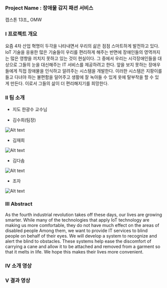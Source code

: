 ### Project Name : 장애물 감지 패션 서비스
캡스톤 13조_ OMW

### I 프로젝트 개요
요즘 4차 산업 혁명이 두각을 나타내면서 우리의 삶은 점점 스마트하게 발전하고 있다. 
IoT 기술을 응용한 많은 기술들이 우리를 편리하게 해주는 반면에 장애인들의 영역까지는 많은 영향을 끼치지 못하고 있는 것이 현실이다. 
그 중에서 우리는 시각장애인들을 대상으로 그들의 눈을 대신해주는 IT 서비스를 제공하려고 한다.
앞을 보지 못하는 장애우들에게 직접 장애물을 인식하고 알려주는 시스템을 개발한다.
이러한 시스템은 지팡이를 들고 다녀야 하는 불편함을 덜어주고 생활에 잘 녹아들 수 있게 옷에 탈부착을 할 수 있게 만든다. 
이로서 그들의 삶이 더 편리해지기를 희망한다.

### II 팀 소개
- 지도  한광수 교수님

- 김수희(팀장) 

![Alt text](/doc/pic/suhee.jpg)

- 김재희

![Alt text](/doc/pic/jaehee.jpg)

- 김다솜 

![Alt text](/doc/pic/dasom.jpg)

- 조자

![Alt text](/doc/pic/joza.jpg)



### III Abstract 
As the fourth industrial revolution takes off these days, our lives are growing smarter. While many of the technologies that apply IoT technology are making us more comfortable, they do not have much effect on the areas of disabled people Among them, we want to provide IT services to blind people on behalf of their eyes. We will develop a system to recognize and alert the blind to obstacles. These systems help ease the discomfort of carrying a cane and allow it to be attached and removed from a garment so that it melts in life. We hope this makes their lives more convenient.

### IV 소개 영상


### V  결과 영상
